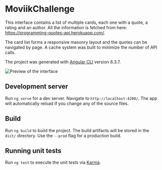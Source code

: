 # MoviikChallenge

This interface contains a list of multiple cards, each one with a quote, a rating and an author. All the information is fetched from here: https://programming-quotes-api.herokuapp.com/.

The card list forms a responsive masonry layout and the quotes can be navigated by page. A cache system was built to minimize the number of API calls.

The project was generated with [Angular CLI](https://github.com/angular/angular-cli) version 8.3.7.

![Preview of the interface](https://i.imgur.com/x0p4r6c.png)

## Development server

Run `ng serve` for a dev server. Navigate to `http://localhost:4200/`. The app will automatically reload if you change any of the source files.

## Build

Run `ng build` to build the project. The build artifacts will be stored in the `dist/` directory. Use the `--prod` flag for a production build.

## Running unit tests

Run `ng test` to execute the unit tests via [Karma](https://karma-runner.github.io).

<!-- ## Running end-to-end tests

Run `ng e2e` to execute the end-to-end tests via [Protractor](http://www.protractortest.org/). -->